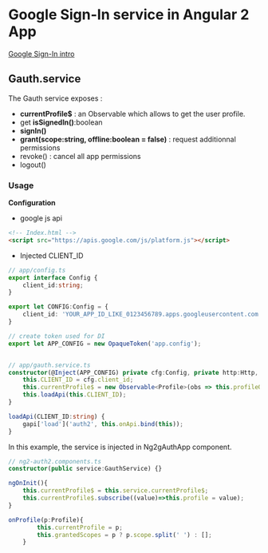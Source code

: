 # Google Sign-In service in Angular 2 App

<a target="_blank" href="https://developers.google.com/identity/sign-in/web/sign-in">Google Sign-In intro</a>

## Gauth.service

The Gauth service exposes :
- **currentProfile$** : an Observable<Profile> which allows to get the user profile.
- get **isSignedIn()**:boolean
- **signIn()**
- **grant(scope:string, offline:boolean = false)** : request additionnal permissions
- revoke() : cancel all app permissions
- logout()

### Usage

**Configuration**

- google js api
```html
<!-- Index.html -->
<script src="https://apis.google.com/js/platform.js"></script>
```

- Injected CLIENT_ID

```typescript
// app/config.ts
export interface Config {
    client_id:string;
}

export let CONFIG:Config = {
    client_id: 'YOUR_APP_ID_LIKE_0123456789.apps.googleusercontent.com'
}

// create token used for DI
export let APP_CONFIG = new OpaqueToken('app.config');


// app/gauth.service.ts
constructor(@Inject(APP_CONFIG) private cfg:Config, private http:Http, private ngZone:NgZone) {
    this.CLIENT_ID = cfg.client_id;
    this.currentProfile$ = new Observable<Profile>(obs => this.profileOb$r = obs).share();
    this.loadApi(this.CLIENT_ID);
}

loadApi(CLIENT_ID:string) {
    gapi['load']('auth2', this.onApi.bind(this));
}

```



In this example, the service is injected in Ng2gAuthApp component.

```typescript
// ng2-auth2.components.ts
constructor(public service:GauthService) {}

ngOnInit(){
    this.currentProfile$ = this.service.currentProfile$;
    this.currentProfile$.subscribe((value)=>this.profile = value);
}

onProfile(p:Profile){
        this.currentProfile = p;
        this.grantedScopes = p ? p.scope.split(' ') : [];
    }
```
